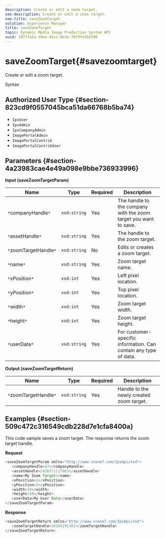 ```yaml
---
description: Create or edit a zoom target.
seo-description: Create or edit a zoom target.
seo-title: saveZoomTarget
solution: Experience Manager
title: saveZoomTarget
topic: Dynamic Media Image Production System API
uuid: 197f7a2a-39ea-41cc-8e3a-76f9fe1b37d0
---
```


# saveZoomTarget{#savezoomtarget}

Create or edit a zoom target.

 Syntax 

## Authorized User Type {#section-823cd9f0557045bca51da66768b5ba74}

* `IpsUser` 
* `IpsAdmin` 
* `IpsCompanyAdmin` 
* `ImagePortalAdmin` 
* `ImagePortalContrib` 
* `ImagePortalContribUser`

## Parameters {#section-4a23983cae4e49a098e9bbe736933996}

**Input (saveZoomTargetParam)** 

|  Name  | Type  | Required  | Description  |
|---|---|---|---|
|  `*`companyHandle`*`  | `xsd:string`  | Yes  | The handle to the company with the zoom target you want to save.  |
|  `*`assetHandle`*`  | `xsd:string`  | Yes  | The handle to the zoom target.  |
|  `*`zoomTargetHandle`*`  | `xsd:string`  | No  | Edits or creates a zoom target.  |
|  `*`name`*`  | `xsd:string`  | Yes  | Zoom target name.  |
|  `*`xPosition`*`  | `xsd:int`  | Yes  | Left pixel location.  |
|  `*`yPosition`*`  | `xsd:int`  | Yes  | Top pixel location.  |
|  `*`width`*`  | `xsd:int`  | Yes  | Zoom target width.  |
|  `*`height`*`  | `xsd:int`  | Yes  | Zoom target height.  |
|  `*`userData`*`  | `xsd:string`  | Yes  | For customer-specific information. Can contain any type of data.  |

**Output (saveZoomTargetReturn)** 

|  Name  | Type  | Required  | Description  |
|---|---|---|---|
|  `*`zoomTargetHandle`*`  | `xsd:string`  | Yes  | Handle to the newly created zoom target.  |

## Examples {#section-509c472c316549cdb228d7e1cfa8400a}

This code sample saves a zoom target. The response returns the zoom target handle.

**Request** 

```java
<saveZoomTargetParam xmlns="http://www.scene7.com/IpsApi/xsd">
   <companyHandle>47</companyHandle>
   <assetHandle>24267|1|17063</assetHandle>
   <name>My Zoom Target</name>
   <xPosition>2</xPosition>
   <yPosition>2</yPosition>
   <width>10</width>
   <height>10</height>
   <userData>My User Data</userData>
</saveZoomTargetParam>
```

**Response** 

```java
<saveZoomTargetReturn xmlns="http://www.scene7.com/IpsApi/xsd">
   <zoomTargetHandle>34194|9|301</zoomTargetHandle>
</saveZoomTargetReturn>
```

